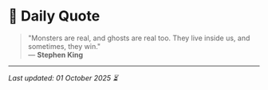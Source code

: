 # 📜 Daily Quote

> "Monsters are real, and ghosts are real too. They live inside us, and sometimes, they win."  
> — **Stephen King**

---

_Last updated: 01 October 2025 ⏳_
